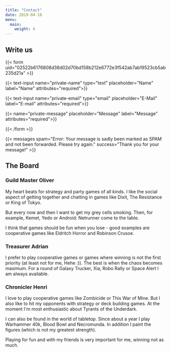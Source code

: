 ```yaml
---
title: "Contact"
date: 2019-04-10
menu:
  main:
    weight: 4
---
```


## Write us

{{< form uid="02522b6176808d38d02d70bd158b212e6772e3f542ab7ab19523cb5ab235d21a" >}}

{{< text-input name="private-name" type="text" placeholder="Name" label="Name" attributes="required">}}

{{< text-input name="private-email" type="email" placeholder="E-Mail" label="E-mail" attributes="required">}}

{{< name="private-message" placeholder="Message" label="Message" attributes="required">}}

{{< /form >}}

{{< messages spam="Error: Your message is sadly been marked as SPAM and not been forwarded. Please try again." success="Thank you for your message!" >}}

## The Board

### Guild Master Oliver

My heart beats for strategy and party games of all kinds. I like the social aspect of getting together and chatting in games like Dixit, The Resistance or King of Tokyo.

But every now and then I want to get my grey cells smoking. Then, for example, Kemet, Yedo or Android: Netrunner come to the table.

I think that games should be fun when you lose - good examples are cooperative games like Eldritch Horror and Robinson Crusoe.

### Treasurer Adrian

I prefer to play cooperative games or games where winning is not the first priority (at least not for me, Hehe :)). The best is when the chaos becomes maximum. For a round of Galaxy Trucker, Xia, Robo Rally or Space Alert I am always available.

### Chronicler Henri
I love to play cooperative games like Zombicide or This War of Mine. But I also like to hit my opponents with strategy or deck building games. At the moment I'm most enthusiastic about Tyrants of the Underdark.

I can also be found in the world of tabletop. Since about a year I play Warhammer 40k, Blood Bowl and Necromunda. In addition I paint the figures (which is not my greatest strength).

Playing for fun and with my friends is very important for me, winning not as much.
